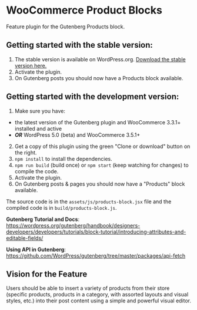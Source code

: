 # WooCommerce Product Blocks

Feature plugin for the Gutenberg Products block.

## Getting started with the stable version:

1. The stable version is available on WordPress.org. [Download the stable version here.](https://wordpress.org/plugins/woo-gutenberg-products-block/)
2. Activate the plugin.
3. On Gutenberg posts you should now have a Products block available.

## Getting started with the development version:
1. Make sure you have:
  - the latest version of the Gutenberg plugin and WooCommerce 3.3.1+ installed and active
  - ***OR*** WordPress 5.0 (beta) and WooCommerce 3.5.1+
2. Get a copy of this plugin using the green "Clone or download" button on the right.
3. `npm install` to install the dependencies.
4. `npm run build` (build once) or `npm start` (keep watching for changes) to compile the code.
5. Activate the plugin.
6. On Gutenberg posts & pages you should now have a "Products" block available.

The source code is in the `assets/js/products-block.jsx` file and the compiled code is in `build/products-block.js`.

**Gutenberg Tutorial and Docs**: https://wordpress.org/gutenberg/handbook/designers-developers/developers/tutorials/block-tutorial/introducing-attributes-and-editable-fields/

**Using API in Gutenberg**: https://github.com/WordPress/gutenberg/tree/master/packages/api-fetch

## Vision for the Feature

Users should be able to insert a variety of products from their store (specific products, products in a category, with assorted layouts and visual styles, etc.) into their post content using a simple and powerful visual editor.
